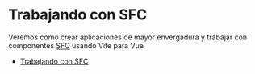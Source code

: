 # Trabajando con SFC
Veremos como crear aplicaciones de mayor envergadura y trabajar con componentes [SFC](https://vuejs.org/api/sfc-spec.html#sfc-syntax-specification) usando Vite para Vue

- [Trabajando con SFC](#trabajando-con-sfc)